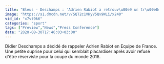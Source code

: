 ```yaml
---
title: "Bleus - Deschamps : 'Adrien Rabiot a retrouv\u00e9 un tr\u00e8s bon niveau, je n'ai pas de position radicale'"
image: "https://s1.dmcdn.net/v/SQT2c1VHyV5Qv9WLi/x240"
vid_id: "x7vt9k6"
categories: "sport"
tags: ["Preview","News","Press Conference"]
date: "2020-08-30T17:46:03+03:00"
---
```

Didier Deschamps a décidé de rappeler Adrien Rabiot en Equipe de France. Une petite suprise pour celui qui semblait placardiser après avoir refusé d'être réserviste pour la coupe du monde 2018.
